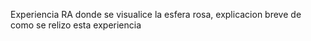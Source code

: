 Experiencia RA donde se visualice la esfera rosa, explicacion breve de como se relizo esta experiencia
